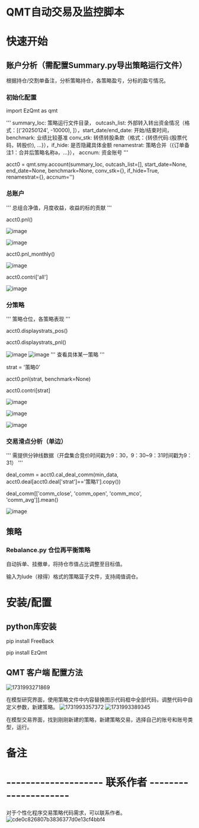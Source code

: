 # QMT自动交易及监控脚本

# 快速开始

## 账户分析（需配置Summary.py导出策略运行文件）

根据持仓/交割单备注，分析策略持仓，各策略盈亏，分标的盈亏情况。

### 初始化配置

import EzQmt as qmt

'''
summary_loc: 策略运行文件目录， outcash_list: 外部转入转出资金情况（格式：[('20250124', -10000), ]），start_date/end_date: 开始/结束时间，benchmark: 业绩比较基准
conv_stk: 转债转股条款（格式：{转债代码:(股票代码，转股价), ...}），if_hide: 是否隐藏具体金额
renamestrat: 策略合并（{订单备注1：合并后策略名称a，...}）， accnum: 资金账号
'''

acct0 = qmt.smy.account(summary_loc, outcash_list=[], start_date=None, end_date=None, benchmark=None,
conv_stk={}, if_hide=True, renamestrat={}, accnum='')

### 总账户

'''
总组合净值，月度收益，收益的标的贡献
'''

acct0.pnl()

![image](https://github.com/user-attachments/assets/f044754e-8e49-4145-8e16-c9f683650a2f)

![image](https://github.com/user-attachments/assets/5377d28a-f8be-4584-8677-fa6d7b5d5761)

acct0.pnl_monthly()

![image](https://github.com/user-attachments/assets/5ee0e60e-8ea2-476d-8079-ba9b2f088155)

acct0.contri['all']

![image](https://github.com/user-attachments/assets/04c8617a-4990-4e0a-a0cb-a5b2f706db57)


### 分策略

'''
策略仓位，各策略表现
'''

acct0.displaystrats_pos()

acct0.displaystrats_pnl()

![image](https://github.com/user-attachments/assets/385a996c-8d64-4ce6-b488-298251ae8d03)
![image](https://github.com/user-attachments/assets/b25c20d3-9071-4a10-8468-593d1258f9c6)
'''
查看具体某一策略
'''

strat = '策略0'

acct0.pnl(strat, benchmark=None)

acct0.contri[strat]

![image](https://github.com/user-attachments/assets/ed40a08e-5a8b-471c-8961-5680fbabba2e)

![image](https://github.com/user-attachments/assets/9041d466-2ddd-412f-9461-9d4ef0fc4b02)

![image](https://github.com/user-attachments/assets/71897e1e-6c0e-4f7f-b885-1752600a6431)

### 交易滑点分析（单边）
'''
需提供分钟线数据（开盘集合竞价时间戳为9：30，9：30~9：31时间戳为9：31）
'''

deal_comm = acct0.cal_deal_comm(min_data, acct0.deal[acct0.deal['strat']=='策略1'].copy())

deal_comm[['comm_close', 'comm_open', 'comm_mco', 'comm_avg']].mean()

![image](https://github.com/user-attachments/assets/2675f059-20b8-4efd-8550-ac9ac52d1fdb)


## 策略
### Rebalance.py 仓位再平衡策略

自动拆单、挂撤单，将持仓市值占比调整至目标值。

输入为lude（禄得）格式的策略篮子文件，支持阈值调仓。


# 安装/配置

## python库安装

pip install FreeBack

pip install EzQmt

## QMT 客户端 配置方法
![1731993271869](https://github.com/user-attachments/assets/d7852645-305f-4b93-ba9c-87d1a0643e9d)

在模型研究界面，使用策略文件中内容替换图示代码框中全部代码，调整代码中自定义参数，新建策略。
![1731993357372](https://github.com/user-attachments/assets/d7a5f601-cd73-4daa-a150-55ff65418a2f)
![1731993389345](https://github.com/user-attachments/assets/0481d6f8-5814-4b2a-b9b8-50345dd450f3)

在模型交易界面，找到刚刚新建的策略，新建策略交易，选择自己的账号和账号类型，运行。

# 备注


# -------------------- 联系作者 ---------------------
对于个性化程序交易策略代码需求，可以联系作者。
![cde0c826807b3836377d0e13cf4bbf4](https://github.com/user-attachments/assets/3954cec9-8d4e-481c-a014-2ec971ab7cb4)

